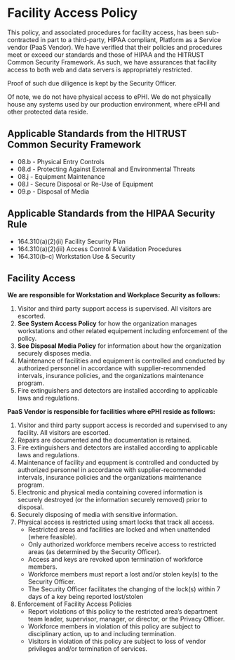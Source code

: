 # Facility Access Policy

This policy, and associated procedures for facility access, has been sub-contracted in part to a third-party, HIPAA compliant, Platform as a Service vendor (PaaS Vendor).  We have verified that their policies and procedures meet or exceed our standards and those of HIPAA and the HITRUST Common Security Framework.  As such, we have assurances that facility access to both web and data servers is appropriately restricted.  

Proof of such due diligence is kept by the Security Officer.

Of note, we do not have physical access to ePHI. We do not physically house any systems used by our production environment, where ePHI and other protected data reside.

## Applicable Standards from the HITRUST Common Security Framework

* 08.b - Physical Entry Controls
* 08.d - Protecting Against External and Environmental Threats
* 08.j - Equipment Maintenance
* 08.l - Secure Disposal or Re-Use of Equipment
* 09.p - Disposal of Media

## Applicable Standards from the HIPAA Security Rule

* 164.310(a)(2)(ii) Facility Security Plan
* 164.310(a)(2)(iii) Access Control & Validation Procedures
* 164.310(b-c) Workstation Use & Security

## Facility Access

**We are responsible for Workstation and Workplace Security as follows:**

1. Visitor and third party support access is supervised. All visitors are escorted.
2. **See System Access Policy** for how the organization manages workstations and other related equipement including enforcement of the policy.
3. **See Disposal Media Policy** for information about how the organization securely disposes media.
4. Maintenance of facilities and equipment is controlled and conducted by authorized personnel in accordance with supplier-recommended intervals, insurance policies, and the organizations maintenance program.
5. Fire extinguishers and detectors are installed according to applicable laws and regulations.

**PaaS Vendor is responsible for facilities where ePHI reside as follows:**
 	
1. Visitor and third party support access is recorded and supervised to any facility. All visitors are escorted.
2. Repairs are documented and the documentation is retained.
3. Fire extinguishers and detectors are installed according to applicable laws and regulations.
4. Maintenance of facility and equpment is controlled and conducted by authorized personnel in accordance with supplier-recommended intervals, insurance policies and the organizations maintenance program.
5. Electronic and physical media containing covered information is securely destroyed (or the information securely removed) prior to disposal.
6. Securely disposing of media with sensitive information.
7. Physical access is restricted using smart locks that track all access.
	* Restricted areas and facilities are locked and when unattended (where feasible).
	* Only authorized workforce members receive access to restricted areas (as determined by the Security Officer).
	* Access and keys are revoked upon termination of workforce members.
	* Workforce members must report a lost and/or stolen key(s) to the Security Officer.
	* The Security Officer facilitates the changing of the lock(s) within 7 days of a key being reported lost/stolen
8. Enforcement of Facility Access Policies
	* Report violations of this policy to the restricted area’s department team leader, supervisor, manager, or director, or the Privacy Officer.
	* Workforce members in violation of this policy are subject to disciplinary action, up to and including termination.
	* Visitors in violation of this policy are subject to loss of vendor privileges and/or termination of services. 

